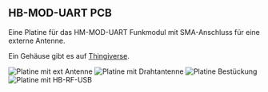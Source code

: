 ## HB-MOD-UART PCB
Eine Platine für das HM-MOD-UART Funkmodul mit SMA-Anschluss für eine externe Antenne.

Ein Gehäuse gibt es auf [Thingiverse](https://www.thingiverse.com/thing:4075549).

![Platine mit ext Antenne](https://github.com/stan23/myPCBs/blob/master/HB-MOD-UART/Bilder/HB-MOD-UART_ext_Antenne.jpg)
![Platine mit Drahtantenne](https://github.com/stan23/myPCBs/blob/master/HB-MOD-UART/Bilder/HB-MOD-UART_Drahtantenne.jpg)
![Platine Bestückung](https://github.com/stan23/myPCBs/blob/master/HB-MOD-UART/Bilder/HB-MOD-UART_Bestückung.jpg)
![Platine mit HB-RF-USB](https://github.com/stan23/myPCBs/blob/master/HB-MOD-UART/Bilder/HB-RF-USB_Case.jpg)

